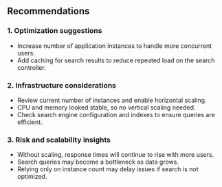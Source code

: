 
## Recommendations

### 1. Optimization suggestions
- Increase number of application instances to handle more concurrent users.  
- Add caching for search results to reduce repeated load on the search controller.  

### 2. Infrastructure considerations
- Review current number of instances and enable horizontal scaling.  
- CPU and memory looked stable, so no vertical scaling needed.  
- Check search engine configuration and indexes to ensure queries are efficient.  

### 3. Risk and scalability insights
- Without scaling, response times will continue to rise with more users.  
- Search queries may become a bottleneck as data grows.  
- Relying only on instance count may delay issues if search is not optimized.  
